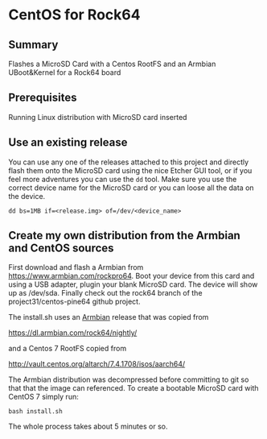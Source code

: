 # CentOS for Rock64
## Summary
Flashes a MicroSD Card with a Centos RootFS and an Armbian UBoot&amp;Kernel for a Rock64 board

## Prerequisites
Running Linux distribution with MicroSD card inserted

## Use an existing release
You can use any one of the releases attached to this project and directly flash them onto the MicroSD
card using the nice Etcher GUI tool, or if you feel more adventures you can use the `dd` tool. Make sure you use the correct device name for the MicroSD card or you can loose all the data on the device.

```
dd bs=1MB if=<release.img> of=/dev/<device_name>
```

## Create my own distribution from the Armbian and CentOS sources
First download and flash a Armbian from https://www.armbian.com/rockpro64. Boot your device from
this card and using a USB adapter, plugin your blank MicroSD card. The device will show up as /dev/sda. Finally check out the rock64 branch of the project31/centos-pine64 github project. 

The install.sh uses an [Armbian](https://www.armbian.com/rock64/) release that was copied from

https://dl.armbian.com/rock64/nightly/

and a Centos 7 RootFS copied from 

http://vault.centos.org/altarch/7.4.1708/isos/aarch64/

The Armbian distribution was decompressed before committing to git so that that the image can referenced.
To create a bootable MicroSD card with CentOS 7 simply run:

```
bash install.sh
```

The whole process takes about 5 minutes or so.

